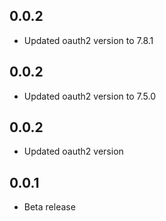 <!-- https://developers.home-assistant.io/docs/add-ons/presentation#keeping-a-changelog -->

## 0.0.2

- Updated oauth2 version to 7.8.1

## 0.0.2

- Updated oauth2 version to 7.5.0

## 0.0.2

- Updated oauth2 version

## 0.0.1

- Beta release

